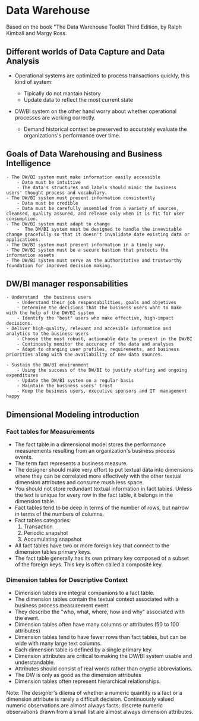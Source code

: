 # Data Warehouse
Based on the book "The Data Warehouse Toolkit Third Edition, by Ralph Kimball and Margy Ross.

## Different worlds of Data Capture and Data Analysis
- Operational systems  are optimized to process transactions quickly, this kind of system:
    - Tipically  do not mantain history
    - Update data to reflect the most current state

- DW/BI system on the other hand  worry about whether operational processes are working correctly.
    - Demand historical context be preserved to accurately evaluate the organizations's performance over time.

## Goals of Data Warehousing and Business Intelligence
    - The DW/BI system must make information easily accessible
        - Data must be intuitive
        - The data's structures and labels should mimic the business users' thought process and vocabulary.
    - The DW/BI system must present information consistently
        - Data must be credible
        - Data must be carefully assembled from a variety of sources, cleansed, quality assured, and release only when it is fit for user consumption.
    - The DW/BI system must adapt to change
        -  The DW/BI system must be designed to handle the invevitable change gracefully so that it doesn't invalidate date existing data or applications.
    - The DW/BI system must present information in a timely way.
    - The DW/BI system must be a secure bastion that protects the information assets
    - The DW/BI system must serve as the authoritative and trustworthy foundation for improved decision making.

## DW/BI manager responsabilities
    - Understand  the business users
        - Understand their job responsabilities, goals and objetives
        - Determine the decisions that the business users want to make with the help of the DW/BI system
        - Identify the "best" users who make effective, high-impact decisions.
    - Deliver high-quality, relevant and accesible information and analytics to the business users
        - Choose tthe most robust, actionable data to present in the DW/BI
        - Continously monitor the accuracy of the data and analyses
        - Adapt to changing user profiles, requirements, and business priorities along with the availability of new data sources.

    - Sustain the DW/BI environment
        - Using the success of the DW/BI to justify staffing and ongoing expenditures
        - Update the DW/BI system on a regular basis
        - Maintain the business users' trust
        - Keep the business users, executive sponsors and IT  management happy

## Dimensional Modeling introduction
### Fact tables for Measurements
- The fact table in a dimensional model stores the performance measurements resulting from an organization's business process events.
- The term fact represents a business measure.
- The designer should make very effort to put textual data into dimensions where they can be correlated more effectively with the other textual
dimension attributes and consume mush less space.
- You should not store redundant textual information in fact tables. Unless the text is unique for every row in the fact table, it belongs in the dimension table.
- Fact tables tend to be deep in terms of the number of rows, but narrow  in terms of the numbers of columns.
- Fact tables categories:
    1. Transaction
    2. Periodic snapshot
    3. Accumulating snapshot
- All fact tables have two or more foreign key that connect to the dimension tables primary keys.
- The fact table generally has its own primary key composed of a subset of the foreign keys. This key is often called a composite key.

### Dimension tables for Descriptive Context
- Dimension tables are integral companions to a fact table. 
- The dimension tables contain the textual context associated with a business process measurement event.
- They describe the "who, what, where, how and why" associated with the event.
- Dimension tables often have many columns or attributes (50 to 100 attributes)
- Dimension tables tend to have fewer rows than fact tables, but can be wide with many large text columns.
- Each dimension table is defined by a single primary key.
- Dimension attributes are critical to making the DW/BI system usable and understandable.
- Attributes should consist of real words rather than cryptic abbreviations.
- The DW is only as good as the dimension attributes
- Dimension tables often represent hierarchical relationships. 

Note:
The designer's dilema of whether a numeric quantity is a fact or a dimension attribute is rarely a difficult decision. Continuously valued numeric observations are almost always facts; discrete numeric observations drawn from a small list are almost always dimension attributes.